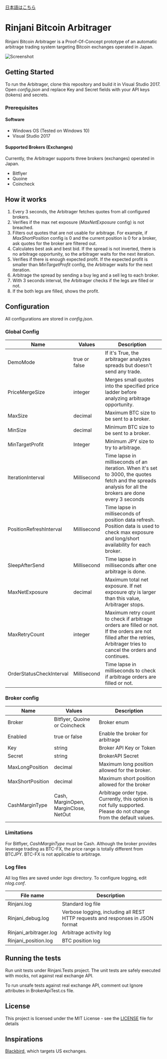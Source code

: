 [日本語はこちら](http://qiita.com/bitrinjani/items/3ed756da9baf7d171306)

# Rinjani Bitcoin Arbitrager

Rinjani Bitcoin Arbitrager is a Proof-Of-Concept prototype of an automatic arbitrage trading system targeting Bitcoin exchanges operated in Japan.

![Screenshot](rinjani.gif)

## Getting Started

To run the Arbitrager, clone this repository and build it in Visual Studio 2017. Open _config.json_ and replace Key and Secret fields with your API keys (tokens) and secrets. 

### Prerequisites

#### Software
- Windows OS (Tested on Windows 10)
- Visual Studio 2017

#### Supported Brokers (Exchanges)
Currently, the Arbitrager supports three brokers (exchanges) operated in Japan.

- Bitflyer
- Quoine
- Coincheck

## How it works
1. Every 3 seconds, the Arbitrager fetches quotes from all configured brokers.
1. Verifies if the max net exposure (_MaxNetExposure_ config) is not breached.
1. Filters out quotes that are not usable for arbitrage. For example, if _MaxShortPosition_ config is 0 and the current position is 0 for a broker, ask quotes for the broker are filtered out.
1. Calculates best ask and best bid. If the spread is not inverted, there is no arbitrage opportunity, so the arbitrager waits for the next iteration.
1. Verifies if there is enough expected profit. If the expected profit is smaller than _MinTargetProfit_ config, the Arbitrager waits for the next iteration.
1. Arbitrage the spread by sending a buy leg and a sell leg to each broker.
1. With 3 seconds interval, the Arbitrager checks if the legs are filled or not.
1. If the both legs are filled, shows the profit. 

## Configuration

All configurations are stored in _config.json_.

### Global Config
|Name|Values|Description|
|----|------|-----------|
|DemoMode|true or false|If it's True, the arbitrager analyzes spreads but doesn't send any trade.|
|PriceMergeSize|integer|Merges small quotes into the specified price ladder before analyzing arbitrage opportunity.|
|MaxSize|decimal|Maximum BTC size to be sent to a broker.|
|MinSize|decimal|Minimum BTC size to be sent to a broker.|
|MinTargetProfit|Integer|Minimum JPY size to try to arbitrage.|
|IterationInterval|Millisecond|Time lapse in milliseconds of an iteration. When it's set to 3000, the quotes fetch and the spreads analysis for all the brokers are done every 3 seconds|
|PositionRefreshInterval|Millisecond|Time lapse in milliseconds of position data refresh. Position data is used to check max exposure and long/short availability for each broker.|
|SleepAfterSend|Millisecond|Time lapse in milliseconds after one arbitrage is done.|
|MaxNetExposure|decimal|Maximum total net exposure. If net exposure qty is larger than this value, Arbitrager stops.| 
|MaxRetryCount|integer|Maximum retry count to check if arbitrage orders are filled or not. If the orders are not filled after the retries, Arbitrager tries to cancel the orders and continues.|
|OrderStatusCheckInterval|Millisecond|Time lapse in milliseconds to check if arbitrage orders are filled or not.|

### Broker config
|Name|Values|Description|
|----|------|-----------|
|Broker|Bitflyer, Quoine or Coincheck|Broker enum|
|Enabled|true or false|Enable the broker for arbitrage|
|Key|string|Broker API Key or Token|
|Secret|string|BrokerAPI Secret|
|MaxLongPosition|decimal|Maximum long position allowed for the broker.|
|MaxShortPosition|decimal|Maximum short position allowed for the broker|
|CashMarginType|Cash, MarginOpen, MarginClose, NetOut|Arbitrage order type. Currently, this option is not fully supported. Please do not change from the default values.|

### Limitations

For Bitflyer, _CashMarginType_ must be Cash. Although the broker provides leverage trading as BTC-FX, the price range is totally different from BTCJPY. BTC-FX is not applicable to arbitrage. 

### Log files
All log files are saved under _logs_ directory. To configure logging, edit _nlog.conf_.

|File name|Description|
|---------|-----------|
|Rinjani.log|Standard log file|
|Rinjani_debug.log|Verbose logging, including all REST HTTP requests and responses in JSON format|
|Rinjani_arbitrager.log|Arbitrage activity log|
|Rinjani_position.log|BTC position log|

## Running the tests

Run unit tests under Rinjani.Tests project. The unit tests are safely executed with mocks, not against real exchange API.

To run unsafe tests against real exchange API, comment out Ignore attributes in BrokerApiTest.cs file.  

## License

This project is licensed under the MIT License - see the [LICENSE](LICENSE) file for details

## Inspirations
[Blackbird](https://github.com/butor/blackbird), which targets US exchanges. 
